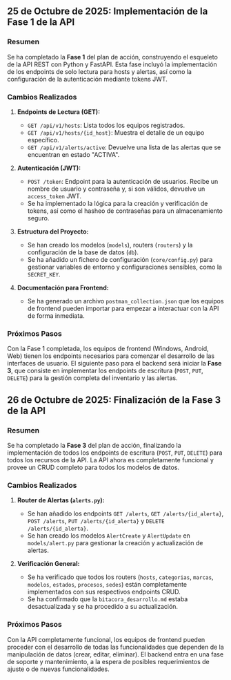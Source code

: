 ## 25 de Octubre de 2025: Implementación de la Fase 1 de la API

### Resumen

Se ha completado la **Fase 1** del plan de acción, construyendo el esqueleto de la API REST con Python y FastAPI. Esta fase incluyó la implementación de los endpoints de solo lectura para hosts y alertas, así como la configuración de la autenticación mediante tokens JWT.

### Cambios Realizados

1.  **Endpoints de Lectura (GET):**
    *   `GET /api/v1/hosts`: Lista todos los equipos registrados.
    *   `GET /api/v1/hosts/{id_host}`: Muestra el detalle de un equipo específico.
    *   `GET /api/v1/alerts/active`: Devuelve una lista de las alertas que se encuentran en estado "ACTIVA".

2.  **Autenticación (JWT):**
    *   `POST /token`: Endpoint para la autenticación de usuarios. Recibe un nombre de usuario y contraseña y, si son válidos, devuelve un `access_token` JWT.
    *   Se ha implementado la lógica para la creación y verificación de tokens, así como el hasheo de contraseñas para un almacenamiento seguro.

3.  **Estructura del Proyecto:**
    *   Se han creado los modelos (`models`), routers (`routers`) y la configuración de la base de datos (`db`).
    *   Se ha añadido un fichero de configuración (`core/config.py`) para gestionar variables de entorno y configuraciones sensibles, como la `SECRET_KEY`.

4.  **Documentación para Frontend:**
    *   Se ha generado un archivo `postman_collection.json` que los equipos de frontend pueden importar para empezar a interactuar con la API de forma inmediata.

### Próximos Pasos

Con la Fase 1 completada, los equipos de frontend (Windows, Android, Web) tienen los endpoints necesarios para comenzar el desarrollo de las interfaces de usuario. El siguiente paso para el backend será iniciar la **Fase 3**, que consiste en implementar los endpoints de escritura (`POST`, `PUT`, `DELETE`) para la gestión completa del inventario y las alertas.

## 26 de Octubre de 2025: Finalización de la Fase 3 de la API

### Resumen

Se ha completado la **Fase 3** del plan de acción, finalizando la implementación de todos los endpoints de escritura (`POST`, `PUT`, `DELETE`) para todos los recursos de la API. La API ahora es completamente funcional y provee un CRUD completo para todos los modelos de datos.

### Cambios Realizados

1.  **Router de Alertas (`alerts.py`):**
    *   Se han añadido los endpoints `GET /alerts`, `GET /alerts/{id_alerta}`, `POST /alerts`, `PUT /alerts/{id_alerta}` y `DELETE /alerts/{id_alerta}`.
    *   Se han creado los modelos `AlertCreate` y `AlertUpdate` en `models/alert.py` para gestionar la creación y actualización de alertas.

2.  **Verificación General:**
    *   Se ha verificado que todos los routers (`hosts`, `categorias`, `marcas`, `modelos`, `estados`, `procesos`, `sedes`) están completamente implementados con sus respectivos endpoints CRUD.
    *   Se ha confirmado que la `bitacora_desarrollo.md` estaba desactualizada y se ha procedido a su actualización.

### Próximos Pasos

Con la API completamente funcional, los equipos de frontend pueden proceder con el desarrollo de todas las funcionalidades que dependen de la manipulación de datos (crear, editar, eliminar). El backend entra en una fase de soporte y mantenimiento, a la espera de posibles requerimientos de ajuste o de nuevas funcionalidades.
